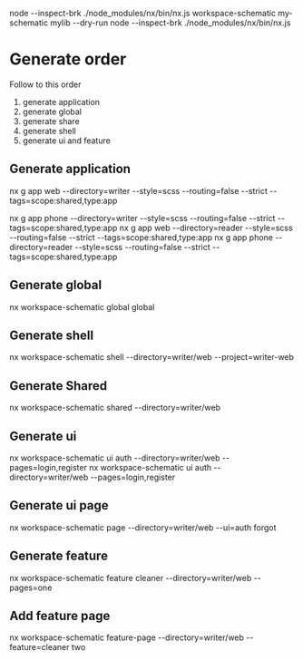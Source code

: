 node --inspect-brk ./node_modules/nx/bin/nx.js workspace-schematic my-schematic mylib --dry-run
node --inspect-brk ./node_modules/nx/bin/nx.js

# Generate order
Follow to this order

1) generate application
2) generate global
3) generate share
4) generate shell
5) generate ui and feature


## Generate application
nx g app web --directory=writer --style=scss --routing=false --strict --tags=scope:shared,type:app

nx g app phone --directory=writer --style=scss --routing=false --strict --tags=scope:shared,type:app
nx g app web --directory=reader --style=scss --routing=false --strict --tags=scope:shared,type:app
nx g app phone --directory=reader --style=scss --routing=false --strict --tags=scope:shared,type:app

##  Generate global 
nx workspace-schematic global global

## Generate shell
nx workspace-schematic shell --directory=writer/web --project=writer-web 

## Generate Shared
nx workspace-schematic shared --directory=writer/web

## Generate ui
nx workspace-schematic ui auth --directory=writer/web --pages=login,register
nx workspace-schematic ui auth --directory=writer/web --pages=login,register

## Generate ui page
nx workspace-schematic page --directory=writer/web --ui=auth forgot

## Generate feature
nx workspace-schematic feature cleaner --directory=writer/web --pages=one

## Add feature page
nx workspace-schematic feature-page --directory=writer/web --feature=cleaner two


